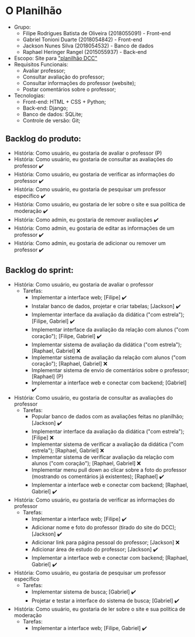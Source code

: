 # O Planilhão 

* Grupo:
   * Filipe Rodrigues Batista de Oliveira (2018055091) - Front-end
   * Gabriel Tonioni Duarte (2018054842) - Front-end
   * Jackson Nunes Silva (2018054532) - Banco de dados
   * Raphael Heringer Rangel (2015055937) - Back-end
* Escopo: Site para ["planilhão DCC"](https://docs.google.com/spreadsheets/d/1b3ZAhH9FYQv4KxN5b-7h_hkhnZd1tILS3Ue60rOGJ-o/edit?usp=drive_web&ouid=107912368015206779024)
* Requisitos Funcionais: 
   * Avaliar professor;
   * Consultar avaliação do professor;
   * Consultar informações do professor (website);
   * Postar comentários sobre o professor;
* Tecnologias:
   * Front-end: HTML + CSS + Python;
   * Back-end: Django;
   * Banco de dados: SQLite;
   * Controle de versão: Git;

## Backlog do produto:
  * História: Como usuário, eu gostaria de avaliar o professor (P)
  * História: Como usuário, eu gostaria de consultar as avaliações do professor ✔️
  * História: Como usuário, eu gostaria de verificar as informações do professor ✔️
  * História: Como usuário, eu gostaria de pesquisar um professor específico ✔️
  * História: Como usuário, eu gostaria de ler sobre o site e sua política de moderação ✔️
  * História: Como admin, eu gostaria de remover avaliações ✔️
  * História: Como admin, eu gostaria de editar as informações de um professor ✔️
  * História: Como admin, eu gostaria de adicionar ou remover um professor ✔️

## Backlog do sprint:
  * História: Como usuário, eu gostaria de avaliar o professor 
    * Tarefas:
      * Implementar a interface web; [Filipe] ✔️
      * Instalar banco de dados, projetar e criar tabelas; [Jackson] ✔️
      * Implementar interface da avaliação da didática ("com estrela"); [Filipe, Gabriel] ✔️
      * Implementar interface da avaliação da relação com alunos ("com coração"); [Filipe, Gabriel] ✔️
      * Implementar sistema de avaliação da didática ("com estrela"); [Raphael, Gabriel] ❌
      * Implementar sistema de avaliação da relação com alunos ("com coração"); [Raphael, Gabriel] ❌
      * Implementar sistema de envio de comentários sobre o professor; [Raphael] (P)
      * Implementar a interface web e conectar com backend; [Gabriel] ✔️
  * História: Como usuário, eu gostaria de consultar as avaliações do professor
    * Tarefas:
      * Popular banco de dados com as avaliações feitas no planilhão; [Jackson] ✔️
      * Implementar interface da avaliação da didática ("com estrela"); [Filipe] ❌
      * Implementar sistema de verificar a avaliação da didática ("com estrela"); [Raphael, Gabriel] ❌
      * Implementar sistema de verificar avaliação da relação com alunos ("com coração"); [Raphael, Gabriel] ❌
      * Implementar menu pull down ao clicar sobre a foto do professor (mostrando os comentários já existentes); [Raphael] ✔️
      * Implementar a interface web e conectar com backend; [Raphael, Gabriel] ✔️
  * História: Como usuário, eu gostaria de verificar as informações do professor 
    * Tarefas:
      * Implementar a interface web; [Filipe] ✔️
      * Adicionar nome e foto do professor (tirado do site do DCC); [Jackson] ✔️
      * Adicionar link para página pessoal do professor; [Jackson] ❌
      * Adicionar área de estudo do professor; [Jackson] ✔️
      * Implementar a interface web e conectar com backend; [Raphael, Gabriel] ✔️
  * História: Como usuário, eu gostaria de pesquisar um professor específico
    * Tarefas: 
      * Implementar sistema de busca; [Gabriel] ✔️
      * Projetar e testar a interface do sistema de busca; [Gabriel] ✔️
  * História: Como usuário, eu gostaria de ler sobre o site e sua política de moderação
    * Tarefas:
      * Implementar a interface web; [Filipe, Gabriel] ✔️
